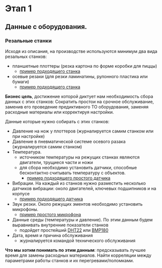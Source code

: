 # Этап 1 

## Данные с оборудования.

### Резальные станки

Исходя из описания, на производстве используются минимум два вида резальных станков: 
 - планшетные плоттеры (резка картона по форме коробки для пиццы)
    - [пример подходящего станка](https://printer-plotter.ru/plottery/rezhushchie/mimaki/cf2-1218rc-s/)
 - осевые резаки (для резки ламинатины, рулонного пластика или бумаги)
    - [пример подходящего станка](https://www.stankoff.ru/product/26479/stanok-dlya-rezki-rulonnyih-materialov-pnevmaticheskiy-sdm-140ps)

**Бизнес цель**, достижение которой диктует нам необходимость сбора данных с этих станков: Сократить простои на срочное обслуживание, заменив его проведение предиктивного ТО оборудования, заменяя расходные материалы или корректируя настройки.

Данные которые нужно собирать с этих станков:
- Давление на нож у плоттеров (журналируется самим станком или при настройке)
- Давление в пневматической системе осевого разака (журналируется самим станком)
- Температура.
    - источником температуры на режущих станках являются двигатели, трущиеся части и ножи
    - для сбора необходимо установить датчики, способные бесконтактно считывать температуру с объектов.
        - [пример подходящего простого датчика](https://www.ozon.ru/product/mod301-beskontaktnyy-datchik-temperatury-gy-906-mlx90614-1104393335/)
- Вибрации. На каждый из станков нужно разместить несколько датчиков вибрации: около двигателей, ключевых подшипников и на корпусе
    - [пример подходящего датчика](https://gsmin.ru/catalog/dom_i_ofis/datchik_naklona_i_vibratsii_gsmin_sw_520d_dlya_sredy_arduino_2_sht_chernyy/)
- Звук резки. Около режущих эментов необходимо установить микрофоны. 
    - [пример простого микрофона](https://gsmin.ru/catalog/dom_i_ofis/datchik_naklona_i_vibratsii_gsmin_sw_520d_dlya_sredy_arduino_2_sht_chernyy/)
- Данные среды (температуры и давление). По этим данным будем выравнивать внутренние показатели станков
    - подойдет простейший [DHT22](https://duino.ru/DHT22-Datchik-vlazhnosti-i-temperatury.html/?srsltid=AfmBOooeyp7kruS7JtSPIEIultgQ9M6XGHWh0budmXYfXTHyxBRScBzG) или [BMP180](https://iarduino.ru/shop/Sensory-Datchiki/barometr-gy-68-datchik-atmosfernogo-davleniya-bmp180.html)
- Дата, время и причина обслуживания
    - журналируется командой технического обслуживания


**Что мы хотим понимать по этим данным**: предсказывать лучшее время для замены расходных материалов. Найти корреляции между параметрами работы станков и их перегревами/поломками.

